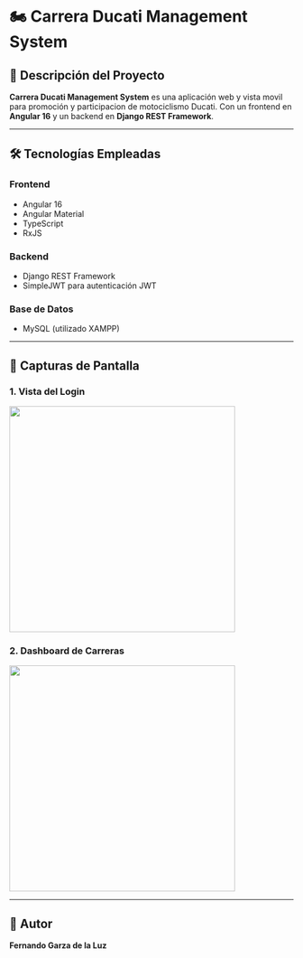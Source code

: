 
# 🏍 Carrera Ducati Management System

## 📱 Descripción del Proyecto
**Carrera Ducati Management System** es una aplicación web y vista movil para promoción y participacion de motociclismo Ducati. Con un frontend en **Angular 16** y un backend en **Django REST Framework**.

---

## 🛠️ Tecnologías Empleadas

### Frontend  
- Angular 16  
- Angular Material  
- TypeScript
- RxJS

### Backend  
- Django REST Framework  
- SimpleJWT para autenticación JWT

### Base de Datos  
- MySQL (utilizado XAMPP)

---

## 📸 Capturas de Pantalla  

### 1. Vista del Login

<img src="https://github.com/user-attachments/assets/a8899fdb-1779-4950-99ac-a7b66dce6523" width="400">


### 2. Dashboard de Carreras

<img src="https://github.com/user-attachments/assets/d13642c1-9eec-4bcd-87bb-f209f55df6fd" width="400">

---

## 👥 Autor
**Fernando Garza de la Luz**
